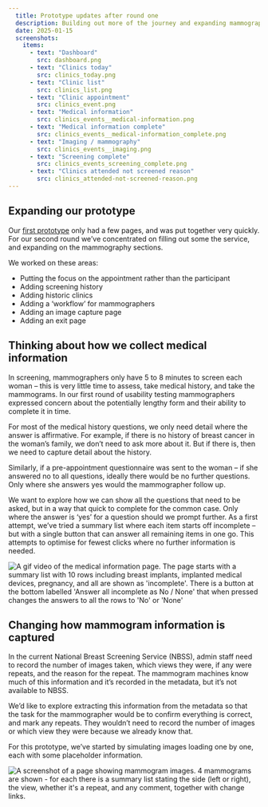 ```yaml
---
  title: Prototype updates after round one
  description: Building out more of the journey and expanding mammography sections
  date: 2025-01-15
  screenshots:
    items:
      - text: "Dashboard"
        src: dashboard.png
      - text: "Clinics today"
        src: clinics_today.png
      - text: "Clinic list"
        src: clinics_list.png
      - text: "Clinic appointment"
        src: clinics_event.png
      - text: "Medical information"
        src: clinics_events__medical-information.png
      - text: "Medical information complete"
        src: clinics_events__medical-information_complete.png
      - text: "Imaging / mammography"
        src: clinics_events__imaging.png
      - text: "Screening complete"
        src: clinics_events_screening_complete.png
      - text: "Clinics attended not screened reason"
        src: clinics_attended-not-screened-reason.png
---
```


## Expanding our prototype

Our [first prototype](/manage-breast-screening/2024/12/first-alpha-prototype/) only had a few pages, and was put together very quickly. For our second round we’ve concentrated on filling out some the service, and expanding on the mammography sections.

We worked on these areas:

- Putting the focus on the appointment rather than the participant
- Adding screening history
- Adding historic clinics
- Adding a ‘workflow’ for mammographers
- Adding an image capture page
- Adding an exit page

## Thinking about how we collect medical information

In screening, mammographers only have 5 to 8 minutes to screen each woman – this is very little time to assess, take medical history, and take the mammograms. In our first round of usability testing mammographers expressed concern about the potentially lengthy form and their ability to complete it in time.

For most of the medical history questions, we only need detail where the answer is affirmative. For example, if there is no history of breast cancer in the woman’s family, we don’t need to ask more about it. But if there is, then we need to capture detail about the history.

Similarly, if a pre-appointment questionnaire was sent to the woman – if she answered no to all questions, ideally there would be no further questions. Only where she answers yes would the mammographer follow up.

We want to explore how we can show all the questions that need to be asked, but in a way that quick to complete for the common case. Only where the answer is ‘yes’ for a question should we prompt further. As a first attempt, we’ve tried a summary list where each item starts off incomplete – but with a single button that can answer all remaining items in one go. This attempts to optimise for fewest clicks where no further information is needed.

![A gif video of the medical information page. The page starts with a summary list with 10 rows including breast implants, implanted medical devices, pregnancy, and all are shown as 'incomplete'. There is a button at the bottom labelled 'Answer all incomplete as No / None' that when pressed changes the answers to all the rows to 'No' or 'None' ](manage-mark-incomplete-as-none.gif "Testing a single button as a way to mass-answer questions")

## Changing how mammogram information is captured

In the current National Breast Screening Service (NBSS), admin staff need to record the number of images taken, which views they were, if any were repeats, and the reason for the repeat. The mammogram machines know much of this information and it’s recorded in the metadata, but it’s not available to NBSS.

We’d like to explore extracting this information from the metadata so that the task for the mammographer would be to confirm everything is correct, and mark any repeats. They wouldn’t need to record the number of images or which view they were because we already know that.

For this prototype, we’ve started by simulating images loading one by one, each with some placeholder information.

![A screenshot of a page showing mammogram images. 4 mammograms are shown - for each there is a summary list stating the side (left or right), the view, whether it's a repeat, and any comment, together with change links. ](clinics_events__imaging.png "Mammograms shown with key information")
